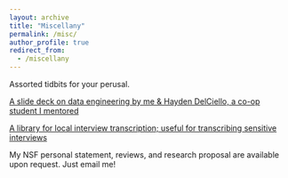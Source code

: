```yaml
---
layout: archive
title: "Miscellany"
permalink: /misc/
author_profile: true
redirect_from:
  - /miscellany
---
```


Assorted tidbits for your perusal.

[A slide deck on data engineering by me & Hayden DelCiello, a co-op student I mentored](http://asmithh.github.io/files/how_to_engineer_big_data.pdf) 

[A library for local interview transcription; useful for transcribing sensitive interviews](https://github.com/asmithh/transcription/tree/main)
 
My NSF personal statement, reviews, and research proposal are available upon request. Just email me!

